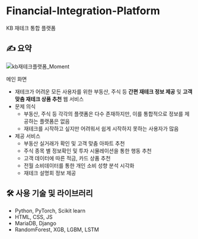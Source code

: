 # Financial-Integration-Platform
KB 재테크 통합 플랫폼

## ✍️ 요약

![kb재테크플랫폼_Moment](https://user-images.githubusercontent.com/34684492/200186298-f7ffe4c1-e014-49bf-bfb5-448cda42cae4.jpg)

메인 화면

- 재테크가 어려운 모든 사용자를 위한 부동산, 주식 등 **간편 재테크 정보 제공** 및 **고객 맞춤 재테크 상품 추천** 웹 서비스
- 문제 의식
    - 부동산, 주식 등 각각의 플랫폼은 다수 존재하지만, 이를 통합적으로 정보를 제공하는 플랫폼은 없음
    - 재테크를 시작하고 싶지만 어려워서 쉽게 시작하지 못하는 사용자가 많음
- 제공 서비스
    - 부동산 실거래가 확인 및 고객 맞춤 아파트 추천
    - 주식 종목 별 정보확인 및 투자 시뮬레이션을 통한 행동 추천
    - 고객 데이터에 따른 적금, 카드 상품 추천
    - 전월 소비데이터를 통한 개인 소비 성향 분석 시각화
    - 재테크 설명회 정보 제공

## 🛠 사용 기술 및 라이브러리

- Python, PyTorch, Scikit learn
- HTML, CSS, JS
- MariaDB, Django
- RandomForest, XGB, LGBM, LSTM
